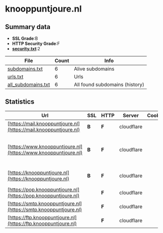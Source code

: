 

# knooppuntjoure.nl
## Summary data


 - **SSL Grade**:B
 - **HTTP Security Grade**:F
 - **[security.txt](https://www.digitaleoverheid.nl/nieuws/standaard-security-txt-nu-verplicht-voor-overheid/)**:2


| File       | Count | Info |
|------------|-------|------|
|[subdomains.txt](/data/knooppuntjoure.nl/subdomains.txt)|6|Alive subdomains|
|[urls.txt](/data/knooppuntjoure.nl/urls.txt)|6|Urls|
|[all_subdomains.txt](/data/knooppuntjoure.nl/all_subdomains.txt)|6|All found subdomains (history)|


## Statistics


| Url | SSL | HTTP | Server | Cookie | HSTS | CORS | CTO | CSP | XFO | XXP | RP |FP| Tech |Title |
|--------|-------|-------|------|------|------|------|------|------|------|------|------|------|------|------|
|[https://mail.knooppuntjoure.nl](https://mail.knooppuntjoure.nl)| **B**| **F**|cloudflare| | | | | | | | :white_check_mark: | |Cloudflare HTTP/3||
|[https://www.knooppuntjoure.nl](https://www.knooppuntjoure.nl)| **B**| **F**|cloudflare| | | | | | | | :white_check_mark: | |Cloudflare HTTP/3 MySQL PHP:8.0.30 WordPress|Knooppuntjoure.n...|
|[https://knooppuntjoure.nl](https://knooppuntjoure.nl)| **B**| **F**|cloudflare| | | | | | | | :white_check_mark: | |Cloudflare HTTP/3 PHP:8.0.30||
|[https://pop.knooppuntjoure.nl](https://pop.knooppuntjoure.nl)| | **F**|cloudflare| | | | | | | | :white_check_mark: | |Cloudflare HTTP/3||
|[https://smtp.knooppuntjoure.nl](https://smtp.knooppuntjoure.nl)| | **F**|cloudflare| | | | | | | | :white_check_mark: | |Cloudflare HTTP/3||
|[https://ftp.knooppuntjoure.nl](https://ftp.knooppuntjoure.nl)| | **F**|cloudflare| | | | | | | | :white_check_mark: | |Cloudflare HTTP/3||

